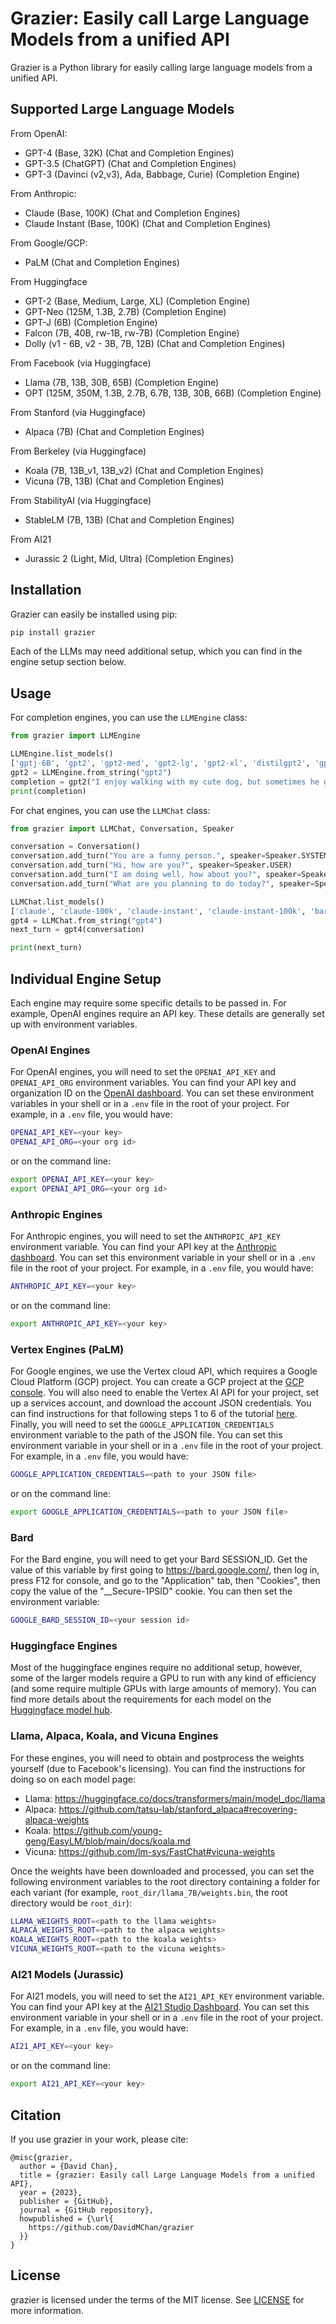 # Grazier: Easily call Large Language Models from a unified API

Grazier is a Python library for easily calling large language models from a unified API.

## Supported Large Language Models

From OpenAI:
- GPT-4 (Base, 32K) (Chat and Completion Engines)
- GPT-3.5 (ChatGPT) (Chat and Completion Engines)
- GPT-3 (Davinci (v2,v3), Ada, Babbage, Curie) (Completion Engine)

From Anthropic:
- Claude (Base, 100K) (Chat and Completion Engines)
- Claude Instant (Base, 100K) (Chat and Completion Engines)

From Google/GCP:
- PaLM (Chat and Completion Engines)

From Huggingface
- GPT-2 (Base, Medium, Large, XL) (Completion Engine)
- GPT-Neo (125M, 1.3B, 2.7B) (Completion Engine)
- GPT-J (6B) (Completion Engine)
- Falcon (7B, 40B, rw-1B, rw-7B) (Completion Engine)
- Dolly (v1 - 6B, v2 - 3B, 7B, 12B) (Chat and Completion Engines)

From Facebook (via Huggingface)
- Llama (7B, 13B, 30B, 65B) (Completion Engine)
- OPT (125M, 350M, 1.3B, 2.7B, 6.7B, 13B, 30B, 66B) (Completion Engine)

From Stanford (via Huggingface)
- Alpaca (7B) (Chat and Completion Engines)

From Berkeley (via Huggingface)
- Koala (7B, 13B_v1, 13B_v2) (Chat and Completion Engines)
- Vicuna (7B, 13B) (Chat and Completion Engines)

From StabilityAI (via Huggingface)
- StableLM (7B, 13B) (Chat and Completion Engines)

From AI21
- Jurassic 2 (Light, Mid, Ultra) (Completion Engines)


## Installation

Grazier can easily be installed using pip:
```bash
pip install grazier
```

Each of the LLMs may need additional setup, which you can find in the engine setup section below.



## Usage

For completion engines, you can use the `LLMEngine` class:
```python
from grazier import LLMEngine

LLMEngine.list_models()
['gptj-6B', 'gpt2', 'gpt2-med', 'gpt2-lg', 'gpt2-xl', 'distilgpt2', 'gptneo-125M', 'gptneo-1.3B', 'gptneo-2.7B', 'stablelm-3B', 'stablelm-7B', 'opt-125M', 'opt-350M', 'opt-1.3b', 'opt-2.7b', 'opt-6.7b', 'opt-13b', 'opt-30b', 'opt-66b', 'llama-7B', 'llama-13B', 'llama-30B', 'llama-65B', 'gpt3-davinci3', 'gpt3-davinci2', 'gpt3-curie', 'gpt3-babbage', 'gpt3-ada', 'palm']
gpt2 = LLMEngine.from_string("gpt2")
completion = gpt2("I enjoy walking with my cute dog, but sometimes he gets scared and")
print(completion)
```

For chat engines, you can use the `LLMChat` class:
```python
from grazier import LLMChat, Conversation, Speaker

conversation = Conversation()
conversation.add_turn("You are a funny person.", speaker=Speaker.SYSTEM)
conversation.add_turn("Hi, how are you?", speaker=Speaker.USER)
conversation.add_turn("I am doing well, how about you?", speaker=Speaker.AI)
conversation.add_turn("What are you planning to do today?", speaker=Speaker.USER)

LLMChat.list_models()
['claude', 'claude-100k', 'claude-instant', 'claude-instant-100k', 'bard', 'koala-7b', 'koala-13b-v1', 'koala-13b-v2', 'vicuna-7b', 'vicuna-13b', 'alpaca-13b', 'chat-gpt', 'gpt4', 'gpt4-32k', 'stablelm-3b', 'stablelm-7b', 'palm']
gpt4 = LLMChat.from_string("gpt4")
next_turn = gpt4(conversation)

print(next_turn)
```


## Individual Engine Setup

Each engine may require some specific details to be passed in. For example, OpenAI engines require an API key. These
details are generally set up with environment variables.

### OpenAI Engines

For OpenAI engines, you will need to set the `OPENAI_API_KEY` and `OPENAI_API_ORG` environment variables. You can find
your API key and organization ID on the [OpenAI dashboard](https://platform.openai.com/). You can set these environment
variables in your shell or in a `.env` file in the root of your project. For example, in a `.env` file, you would have:
```bash
OPENAI_API_KEY=<your key>
OPENAI_API_ORG=<your org id>
```
or on the command line:
```bash
export OPENAI_API_KEY=<your key>
export OPENAI_API_ORG=<your org id>
```

### Anthropic Engines
For Anthropic engines, you will need to set the `ANTHROPIC_API_KEY` environment variable. You can find your API key at
the [Anthropic dashboard](https://console.anthropic.com/account/keys). You can set this environment variable in
your shell or in a `.env` file in the root of your project. For example, in a `.env` file, you would have:
```bash
ANTHROPIC_API_KEY=<your key>
```
or on the command line:
```bash
export ANTHROPIC_API_KEY=<your key>
```

### Vertex Engines (PaLM)
For Google engines, we use the Vertex cloud API, which requires a Google Cloud Platform (GCP) project. You can create a
GCP project at the [GCP console](https://console.cloud.google.com/). You will also need to enable the Vertex AI API for
your project, set up a services account, and download the account JSON credentials. You can find instructions for that
following steps 1 to 6 of the tutorial  [here](https://cloud.google.com/vertex-ai/docs/tutorials/image-recognition-automl).
Finally, you will need to set the `GOOGLE_APPLICATION_CREDENTIALS` environment variable to the path of the JSON file.
You can set this environment variable in your shell or in a `.env` file in the root of your project. For example, in a
`.env` file, you would have:
```bash
GOOGLE_APPLICATION_CREDENTIALS=<path to your JSON file>
```
or on the command line:
```bash
export GOOGLE_APPLICATION_CREDENTIALS=<path to your JSON file>
```

### Bard
For the Bard engine, you will need to get your Bard SESSION_ID.  Get the value of this variable by first going to
https://bard.google.com/, then log in, press F12 for console, and go to the "Application" tab, then "Cookies",
then copy the value of the "__Secure-1PSID" cookie. You can then set the environment variable:
```bash
GOOGLE_BARD_SESSION_ID=<your session id>
```

### Huggingface Engines
Most of the huggingface engines require no additional setup, however, some of the larger models require a GPU to run
with any kind of efficiency (and some require multiple GPUs with large amounts of memory). You can find more details
about the requirements for each model on the [Huggingface model hub](https://huggingface.co/models).

### Llama, Alpaca, Koala, and Vicuna Engines
For these engines, you will need to obtain and postprocess the weights yourself (due to Facebook's licensing). You can
find the instructions for doing so on each model page:
- Llama: https://huggingface.co/docs/transformers/main/model_doc/llama
- Alpaca: https://github.com/tatsu-lab/stanford_alpaca#recovering-alpaca-weights
- Koala: https://github.com/young-geng/EasyLM/blob/main/docs/koala.md
- Vicuna: https://github.com/lm-sys/FastChat#vicuna-weights

Once the weights have been downloaded and processed, you can set the following environment variables to the root
directory containing a folder for each variant (for example, `root_dir/llama_7B/weights.bin`, the root directory would
be `root_dir`):
```bash
LLAMA_WEIGHTS_ROOT=<path to the llama weights>
ALPACA_WEIGHTS_ROOT=<path to the alpaca weights>
KOALA_WEIGHTS_ROOT=<path to the koala weights>
VICUNA_WEIGHTS_ROOT=<path to the vicuna weights>
```

### AI21 Models (Jurassic)
For AI21 models, you will need to set the `AI21_API_KEY` environment variable. You can find your API key at
the [AI21 Studio Dashboard](https://studio.ai21.com/account/api-key). You can set this environment variable in
your shell or in a `.env` file in the root of your project. For example, in a `.env` file, you would have:
```bash
AI21_API_KEY=<your key>
```
or on the command line:
```bash
export AI21_API_KEY=<your key>
```

## Citation

If you use grazier in your work, please cite:

```
@misc{grazier,
  author = {David Chan},
  title = {grazier: Easily call Large Language Models from a unified API},
  year = {2023},
  publisher = {GitHub},
  journal = {GitHub repository},
  howpublished = {\url{
    https://github.com/DavidMChan/grazier
  }}
}
```

## License

grazier is licensed under the terms of the MIT license. See [LICENSE](LICENSE) for more information.
